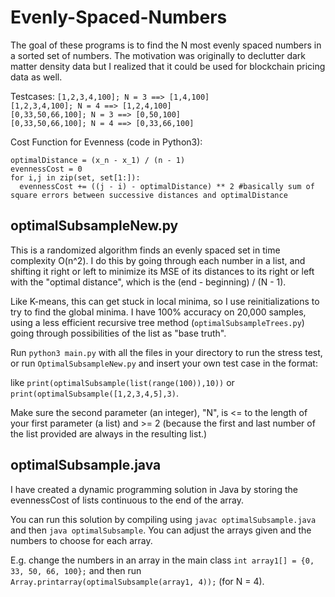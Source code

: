 <h1> Evenly-Spaced-Numbers </h1>

The goal of these programs is to find the N most evenly spaced numbers in a sorted set of numbers. The motivation was originally to declutter dark matter density data but I realized that it could be used for blockchain pricing data as well.

Testcases:
```[1,2,3,4,100]; N = 3 ==> [1,4,100]``` </br>
```[1,2,3,4,100]; N = 4 ==> [1,2,4,100]``` </br>
```[0,33,50,66,100]; N = 3 ==> [0,50,100]``` </br>
```[0,33,50,66,100]; N = 4 ==> [0,33,66,100]``` </br>

Cost Function for Evenness (code in Python3):

```set = [x_1, x_2, x_3,...,x_n], N = n
optimalDistance = (x_n - x_1) / (n - 1)
evennessCost = 0
for i,j in zip(set, set[1:]):
  evennessCost += ((j - i) - optimalDistance) ** 2 #basically sum of square errors between successive distances and optimalDistance
```
<h2> optimalSubsampleNew.py </h2>
This is a randomized algorithm finds an evenly spaced set in time complexity O(n^2). I do this by going through each number in a list, and shifting it right or left to minimize its MSE of its distances to its right or left with the "optimal distance", which is the (end - beginning) / (N - 1).

Like K-means, this can get stuck in local minima, so I use reinitializations to try to find the global minima. I have 100% accuracy on 20,000 samples, using a less efficient recursive tree method (```optimalSubsampleTrees.py```) going through possibilities of the list as "base truth".

Run ```python3 main.py``` with all the files in your directory to run the stress test, or run ```OptimalSubsampleNew.py``` and insert your own test case in the format:

like ```print(optimalSubsample(list(range(100)),10))```
or ```print(optimalSubsample([1,2,3,4,5],3)```.

Make sure the second parameter (an integer), "N", is <= to the length of your first parameter (a list) and >= 2 (because the first and last number of the list provided are always in the resulting list.)

<h2> optimalSubsample.java </h2>
I have created a dynamic programming solution in Java by storing the evennessCost of lists continuous to the end of the array.

You can run this solution by compiling using ```javac optimalSubsample.java``` and then ```java optimalSubsample```. You can adjust the arrays given and the numbers to choose for each array. <br/>

E.g. change the numbers in an array in the main class ```int array1[] = {0, 33, 50, 66, 100};``` and then run ```Array.printarray(optimalSubsample(array1, 4));``` (for N = 4). 
